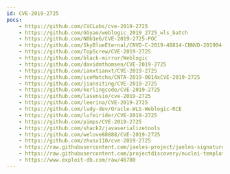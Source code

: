 ```yaml
---
id: CVE-2019-2725
pocs:
    - https://github.com/CVCLabs/cve-2019-2725
    - https://github.com/GGyao/weblogic_2019_2725_wls_batch
    - https://github.com/N0b1e6/CVE-2019-2725-POC
    - https://github.com/SkyBlueEternal/CNVD-C-2019-48814-CNNVD-201904-961
    - https://github.com/TopScrew/CVE-2019-2725
    - https://github.com/black-mirror/Weblogic
    - https://github.com/davidmthomsen/CVE-2019-2725
    - https://github.com/ianxtianxt/CVE-2019-2725
    - https://github.com/iceMatcha/CNTA-2019-0014xCVE-2019-2725
    - https://github.com/jiansiting/CVE-2019-2725
    - https://github.com/kerlingcode/CVE-2019-2725
    - https://github.com/lasensio/cve-2019-2725
    - https://github.com/leerina/CVE-2019-2725
    - https://github.com/ludy-dev/Oracle-WLS-Weblogic-RCE
    - https://github.com/lufeirider/CVE-2019-2725
    - https://github.com/pimps/CVE-2019-2725
    - https://github.com/shack2/javaserializetools
    - https://github.com/welove88888/CVE-2019-2725
    - https://github.com/zhusx110/cve-2019-2725
    - https://raw.githubusercontent.com/jaeles-project/jaeles-signatures/master/cves/oracle-weblogic-rce-cve-2019-2725.yaml
    - https://raw.githubusercontent.com/projectdiscovery/nuclei-templates/master/cves/CVE-2019-2725.yaml
    - https://www.exploit-db.com/raw/46780
---
```

